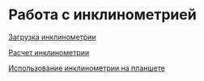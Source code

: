 # Работа с инклинометрией

[Загрузка инклинометрии](../ioс/input/import_inclinometry.md)

[Расчет инклинометрии](../processing/inclinometry/inclinometry_calc.md)

[Использование инклинометрии на планшете](../processing/inclinometry/inclinometry_viz.md)